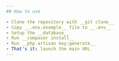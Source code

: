 ```yaml
---
## How to use

- Clone the repository with __git clone__
- Copy __.env.example__ file to __.env__ 
- Setup the __database__
- Run __composer install__
- Run __php artisan key:generate__
- That's it: launch the main URL
---
```

